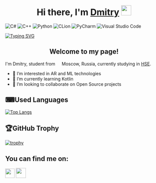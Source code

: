 <h1 align="center">Hi there, I'm <a href="https://vk.com/thats_impossible" target="_blank">Dmitry</a> 
<img src="https://github.com/blackcater/blackcater/raw/main/images/Hi.gif" height="32"/></h1>

![C#](https://img.shields.io/badge/c%23-%23239120.svg?style=for-the-badge&logo=c-sharp&logoColor=white)
![C++](https://img.shields.io/badge/c++-%2300599C.svg?style=for-the-badge&logo=c%2B%2B&logoColor=white)
![Python](https://img.shields.io/badge/python-3670A0?style=for-the-badge&logo=python&logoColor=ffdd54)
![CLion](https://img.shields.io/badge/CLion-black?style=for-the-badge&logo=clion&logoColor=white)
![PyCharm](https://img.shields.io/badge/pycharm-143?style=for-the-badge&logo=pycharm&logoColor=black&color=black&labelColor=green)
![Visual Studio Code](https://img.shields.io/badge/Visual%20Studio%20Code-0078d7.svg?style=for-the-badge&logo=visual-studio-code&logoColor=white)

[![Typing SVG](https://readme-typing-svg.herokuapp.com?color=%2336BCF7&lines=Computer+science+student)](https://git.io/typing-svg)
<h2 align="center">Welcome to my page!</h2>
<span>I'm Dmitry, student from <img src="https://cdn-icons-png.flaticon.com/512/323/323300.png" width="13"/> Moscow, Russia, currently studying in <a href="https://www.hse.ru/en/">HSE</a>.</span>

- 👀 I’m interested in AR and ML technologies
- 🌱 I’m currently learning Kotlin
- 💞️ I’m looking to collaborate on Open Source projects

<h2>⌨Used Languages</h2>

[![Top Langs](https://github-readme-stats.vercel.app/api/top-langs/?username=Dipvincer)](https://github.com/anuraghazra/github-readme-stats)

<h2>🏆GitHub Trophy</h2>

[![trophy](https://github-profile-trophy.vercel.app/?username=Dipvincer&theme=onedark)](https://github.com/ryo-ma/github-profile-trophy)

## You can find me on:
<a href="https://vk.com/thats_impossible"><img src="https://upload.wikimedia.org/wikipedia/commons/2/21/VK.com-logo.svg" width="30"/></a>
<a href="https://github.com/Dipvincer"><img src="https://icon-library.com/images/github-icon-white/github-icon-white-6.jpg" width="32"/></a>

<!---
Dipvincer/Dipvincer is a ✨ special ✨ repository because its `README.md` (this file) appears on your GitHub profile.
You can click the Preview link to take a look at your changes.
--->
